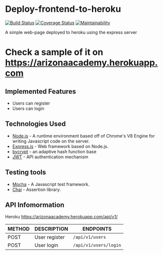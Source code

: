 # Deploy-frontend-to-heroku

[![Build Status](https://travis-ci.org/AnayoOleru/Deploy-frontend-to-heroku.svg?branch=develop)](https://travis-ci.org/AnayoOleru/Deploy-frontend-to-heroku)
[![Coverage Status](https://coveralls.io/repos/github/AnayoOleru/Deploy-frontend-to-heroku/badge.svg?branch=develop)](https://coveralls.io/github/AnayoOleru/Deploy-frontend-to-heroku?branch=develop)
[![Maintainability](https://api.codeclimate.com/v1/badges/23835dfac2304dd3e40d/maintainability)](https://codeclimate.com/github/AnayoOleru/Deploy-frontend-to-heroku/maintainability)

A simple web-page deployed to heroku using the express server
# Check a sample of it on https://arizonaacademy.herokuapp.com  

## Implemented Features
* Users can register
* Users can login

## Technologies Used
* [Node.js](https://nodejs.org) - A runtime environment based off of Chrome's V8 Engine for writing Javascript code on the server.
* [Express.js](https://expressjs.com) - Web framework based on Node.js.
* [bycrypt]() - an adaptive hash function base
* [JWT]() - API authentication mechanism

## Testing tools
* [Mocha](https://mochajs.org/) - A Javascript test framework.
* [Chai](http://chaijs.com) - Assertion library.


## API Infomormation
   Heroku https://arizonaacademy.herokuapp.com/api/v1/

  | METHOD  | DESCRIPTION                  |             ENDPOINTS                                |
  | --------| -------------                |          -------------------------------             |
  | POST    | User register                |    `/api/v1/users`                                   |
  | POST    | User login                   |     `/api/v1/users/login`                            | 
  
